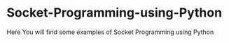 # Socket-Programming-using-Python
Here You will find some examples of Socket Programming using Python
